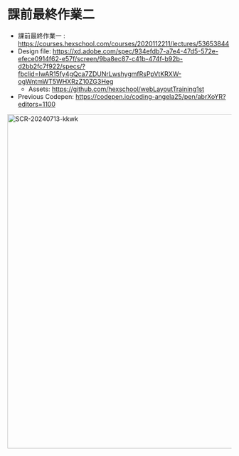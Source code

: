 # 課前最終作業二

- 課前最終作業一 : https://courses.hexschool.com/courses/2020112211/lectures/53653844
- Design file: https://xd.adobe.com/spec/934efdb7-a7e4-47d5-572e-efece0914f62-e57f/screen/9ba8ec87-c41b-474f-b92b-d2bb2fc7f922/specs/?fbclid=IwAR15fy4gQca7ZDUNrLwshygmfRsPpVtKRXW-ogWntmWT5WHXRzZ10ZG3Heg
  - Assets: https://github.com/hexschool/webLayoutTraining1st
- Previous Codepen: https://codepen.io/coding-angela25/pen/abrXoYR?editors=1100

<img width="752" alt="SCR-20240713-kkwk" src="https://github.com/user-attachments/assets/9e924fba-2629-4925-acb3-88c75888df5b">
